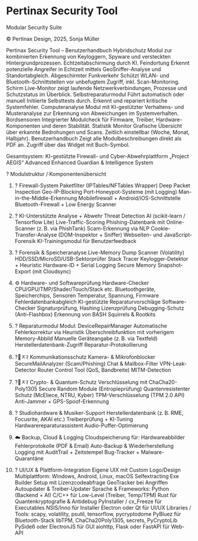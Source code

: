 # Pertinax Security Tool

Modular Security Suite

© Pertinax Design, 2025, Sonja Müller

Pertinax Security Tool – Benutzerhandbuch
Hybridschutz
Modul zur kombinierten Erkennung von Keyloggern, Spyware und versteckten Hintergrundprozessen. Echtzeitabschirmung durch KI.
Feindortung
Erkennt potenzielle Angreifer in Echtzeit mittels GeoSniffer-Analyse und Standortabgleich.
Abgeschirmter Funkverkehr
Schützt WLAN- und Bluetooth-Schnittstellen vor unbefugtem Zugriff, inkl. Scan-Monitoring.
Schirm
Live-Monitor zeigt laufende Netzwerkverbindungen, Prozesse und Schutzstatus im Überblick.
Selbstreparaturmodul
Führt automatisch oder manuell Initiierte Selbsttests durch. Erkennt und repariert kritische Systemfehler.
Computeranalyse
Modul mit KI-gestützter Verhaltens- und Musteranalyse zur Erkennung von Abweichungen im Systemverhalten.
Bordsensoren
Integrierter Modulcheck für Firmware, Treiber, Hardware-Komponenten und deren Stabilität.
Statistik Monitor
Grafische Übersicht über erkannte Bedrohungen und Scans. Zeitlich einstellbar (Woche, Monat, Halbjahr).
Benutzerhandbuch
Zeigt alle Modulbeschreibungen direkt als PDF an. Zugriff über das Widget mit Buch-Symbol.


Gesamtsystem: KI-gestützte Firewall- und Cyber-Abwehrplattform „Project AEGIS“
Advanced Enhanced Guardian & Intelligence System

? Modulstruktur / Komponentenübersicht
1. ? Firewall-System
Paketfilter (IPTables/NFTables Wrapper)
Deep Packet Inspection
Geo-IP-Blocking
Port-Honeypot-Systeme (mit Logging)
Man-in-the-Middle-Erkennung
Mobilefirewall + Android/iOS-Schnittstelle
Bluetooth-Firewall + Low Energy Scanner

2. ? KI-Unterstützte Analyse + Abwehr
Threat Detection AI (scikit-learn / Tensorflow Lite)
Live-Traffic-Scoring
Phishing-Datenbank mit Online-Scanner (z. B. via PhishTank)
Scam-Erkennung via NLP
Cookie-Transfer-Analyse (DOM-Inspektor + Sniffer)
Webseiten- und JavaScript-Forensik
KI-Trainingsmodul für Benutzerfeedback

3. ? Forensik & Speicheranalyse
Live-Memory Dump Scanner (Volatility)
HDD/SSD/MicroSD/USB-Sektorprüfer
Stack Tracer
Keylogger-Detektor + Heuristic
Hardware-ID + Serial Logging
Secure Memory Snapshot-Export (mit Cloudsync)

4. ⚙️ Hardware- und Softwareprüfung
Hardware-Checker
CPU/GPU/TMP/Shader/Touch/Stack etc.
Bluetoothgeräte, Speicherchips, Sensoren
Temperatur, Spannung, Firmware
Fehlerdatenbankabgleich
KI-gestützte Reparaturvorschläge
Software-Checker
Signaturprüfung, Hashing
Lizenzprüfung
Debugging-Schutz (Anti-Flashbox)
Erkennung von BASH Squirrels & Rootkits

5. ? Reparaturmodul
Modul: DeviceRepairManager
Automatische Fehlerkorrektur via Heuristik
Überschreibfunktion mit vorherigem Memory-Abbild
Manuelle Geräteangabe (z. B. via Textfeld)
Herstellerdatenbank-Zugriff
Reparatur-Protokollierung

6. ?￯ﾸﾏ Kommunikationsschutz
Kamera- & Mikrofonblocker
SecureMailAnalyzer (Scam/Phishing)
Chat & Mailbox-Filter
VPN-Leak-Detector
Router Control Tool (QoS, Bandbreite)
MITM-Detection

7. ?￯ﾸﾏ Crypto- & Quantum-Schutz
Verschlüsselung mit ChaCha20-Poly1305
Secure Random Module (Entropieprüfung)
Quantenresistenter Schutz (McEliece, NTRU, Kyber)
TPM-Verschlüsselung (TPM 2.0 API)
Anti-Jammer + GPS-Spoof-Erkennung

8. ? Studiohardware & Musiker-Support
Herstellerdatenbank (z. B. RME, Focusrite, AKAI etc.)
Treiberprüfung + KI-Tuning
Hardwarereparaturassistent
Audio-Puffer-Optimierung

9. ☁️ Backup, Cloud & Logging
Cloudspeicherung für:
Hardwareabbilder
Fehlerprotokolle (PDF & Email)
Auto-Backup & Wiederherstellung
Logging mit AuditTrail + Zeitstempel
Bug-Tracker + Malware-Quarantäne

10. ? UI/UX & Plattform-Integration
Eigene UIX mit Custom Logo/Design
Multiplattform: Windows, Android, Linux, macOS
Selfextracting Exe Builder
Setup mit Lizenzcodeabfrage
GeoTracker bei Angriffen
Autoupdater & Treiber-Updater
Sprache & Frameworks:
Python (Backend + AI)
C/C++ für Low-Level (Treiber, Temp/TPM)
Rust für Quantenkryptografie & Antidebug
PyInstaller / cx_Freeze für Executables
NSIS/Inno für Installer
Electron oder Qt für UI/UX
Libraries / Tools:
scapy, volatility, psutil, tensorflow, pycryptodome
PyBluez für Bluetooth-Stack
libTPM, ChaCha20Poly1305, secrets, PyCryptoLib
PySide6 oder ElectronJS für GUI
aiohttp, Flask oder FastAPI für Web-API
